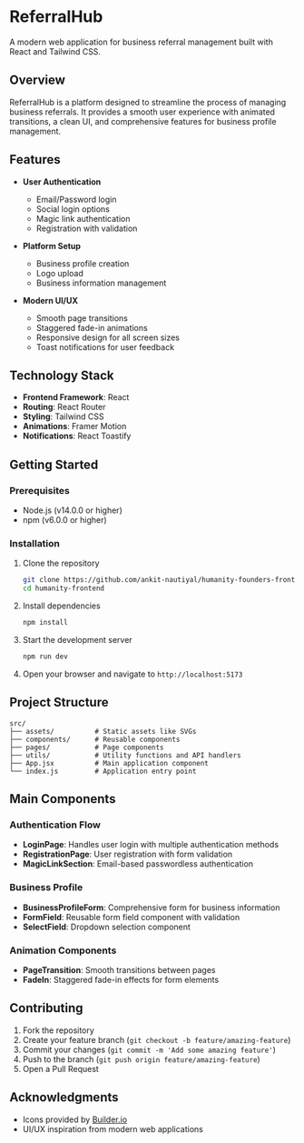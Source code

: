 # ReferralHub

A modern web application for business referral management built with React and Tailwind CSS.

## Overview

ReferralHub is a platform designed to streamline the process of managing business referrals. It provides a smooth user experience with animated transitions, a clean UI, and comprehensive features for business profile management.

## Features

- **User Authentication**
  - Email/Password login
  - Social login options
  - Magic link authentication
  - Registration with validation

- **Platform Setup**
  - Business profile creation
  - Logo upload
  - Business information management

- **Modern UI/UX**
  - Smooth page transitions
  - Staggered fade-in animations
  - Responsive design for all screen sizes
  - Toast notifications for user feedback

## Technology Stack

- **Frontend Framework**: React
- **Routing**: React Router
- **Styling**: Tailwind CSS
- **Animations**: Framer Motion
- **Notifications**: React Toastify

## Getting Started

### Prerequisites

- Node.js (v14.0.0 or higher)
- npm (v6.0.0 or higher)

### Installation

1. Clone the repository
   ```bash
   git clone https://github.com/ankit-nautiyal/humanity-founders-frontend.git
   cd humanity-frontend
   ```

2. Install dependencies
   ```bash
   npm install
   ```

3. Start the development server
   ```bash
   npm run dev
   ```

4. Open your browser and navigate to `http://localhost:5173`

## Project Structure

```
src/
├── assets/          # Static assets like SVGs
├── components/      # Reusable components
├── pages/           # Page components
├── utils/           # Utility functions and API handlers
├── App.jsx          # Main application component
└── index.js         # Application entry point
```

## Main Components

### Authentication Flow

- **LoginPage**: Handles user login with multiple authentication methods
- **RegistrationPage**: User registration with form validation
- **MagicLinkSection**: Email-based passwordless authentication

### Business Profile

- **BusinessProfileForm**: Comprehensive form for business information
- **FormField**: Reusable form field component with validation
- **SelectField**: Dropdown selection component

### Animation Components

- **PageTransition**: Smooth transitions between pages
- **FadeIn**: Staggered fade-in effects for form elements

## Contributing

1. Fork the repository
2. Create your feature branch (`git checkout -b feature/amazing-feature`)
3. Commit your changes (`git commit -m 'Add some amazing feature'`)
4. Push to the branch (`git push origin feature/amazing-feature`)
5. Open a Pull Request


## Acknowledgments

- Icons provided by [Builder.io](https://builder.io/)
- UI/UX inspiration from modern web applications
